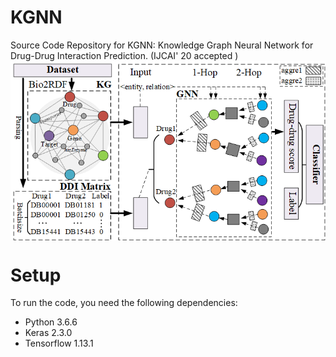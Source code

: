 # KGNN
Source Code Repository for KGNN: Knowledge Graph Neural Network for Drug-Drug Interaction Prediction. (IJCAI' 20 accepted )
<img src="Figure1.png" align="center">

# Setup
To run the code, you need the following dependencies:
* Python 3.6.6
* Keras 2.3.0
* Tensorflow 1.13.1
